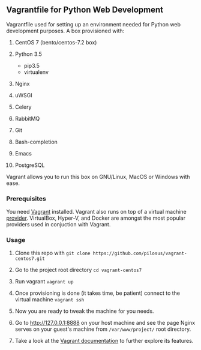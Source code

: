 ## Vagrantfile for Python Web Development  ##

Vagrantfile used for setting up an environment needed for Python web
development purposes. A box provisioned with:

1. CentOS 7 (bento/centos-7.2 box)
2. Python 3.5
    * pip3.5
    * virtualenv

3. Nginx
4. uWSGI	
5. Celery
6. RabbitMQ
7. Git
8. Bash-completion
9. Emacs
10. PostgreSQL

Vagrant allows you to run this box on GNU/Linux, MacOS or Windows with
ease.

### Prerequisites ###

You need [Vagrant](https://www.vagrantup.com/) installed. Vagrant also
runs on top of a virtual machine
[provider](https://www.vagrantup.com/docs/providers/). VirtualBox,
Hyper-V, and Docker are amongst the most popular providers used in
conjuction with Vagrant.


### Usage ###

1. Clone this repo with `git clone https://github.com/pilosus/vagrant-centos7.git`

2. Go to the project root directory `cd vagrant-centos7`

3. Run vagrant `vagrant up`

4. Once provisioning is done (it takes time, be patient) connect to
   the virtual machine `vagrant ssh`

5. Now you are ready to tweak the machine for you needs.

6. Go to http://127.0.0.1:8888 on your host machine and see the page
   Nginx serves on your guest's machine from `/var/www/project/` root
   directory.

7. Take a look at the
   [Vagrant documentation](https://www.vagrantup.com/docs/) to further
   explore its features.
